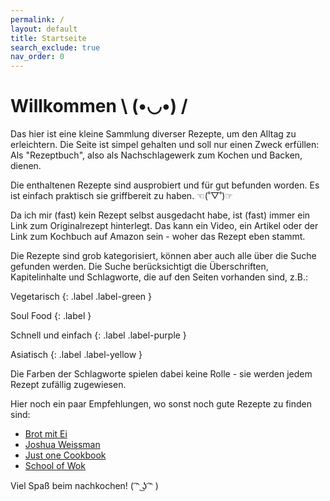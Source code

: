 ```yaml
---
permalink: /
layout: default
title: Startseite
search_exclude: true
nav_order: 0
---
```

# Willkommen \ (•◡•) /
Das hier ist eine kleine Sammlung diverser Rezepte, um den Alltag zu erleichtern. Die Seite ist simpel gehalten und soll nur einen Zweck erfüllen: Als "Rezeptbuch", also als Nachschlagewerk zum Kochen und Backen, dienen.

Die enthaltenen Rezepte sind ausprobiert und für gut befunden worden. Es ist einfach praktisch sie griffbereit zu haben. ☜(˚▽˚)☞

Da ich mir (fast) kein Rezept selbst ausgedacht habe, ist (fast) immer ein Link zum Originalrezept hinterlegt. Das kann ein Video, ein Artikel oder der Link zum Kochbuch auf Amazon sein - woher das Rezept eben stammt.

Die Rezepte sind grob kategorisiert, können aber auch alle über die Suche gefunden werden. Die Suche berücksichtigt die Überschriften, Kapitelinhalte und Schlagworte, die auf den Seiten vorhanden sind, z.B.:

Vegetarisch
{: .label .label-green }

Soul Food
{: .label }

Schnell und einfach
{: .label .label-purple }

Asiatisch
{: .label .label-yellow }

Die Farben der Schlagworte spielen dabei keine Rolle - sie werden jedem Rezept zufällig zugewiesen.

Hier noch ein paar Empfehlungen, wo sonst noch gute Rezepte zu finden sind:

* [Brot mit Ei](https://brotmitei.de/)
* [Joshua Weissman](https://www.joshuaweissman.com/)
* [Just one Cookbook](https://www.justonecookbook.com/)
* [School of Wok](https://schoolofwok.co.uk/)

Viel Spaß beim nachkochen! ( ͡ᵔ ͜ʖ ͡ᵔ )

